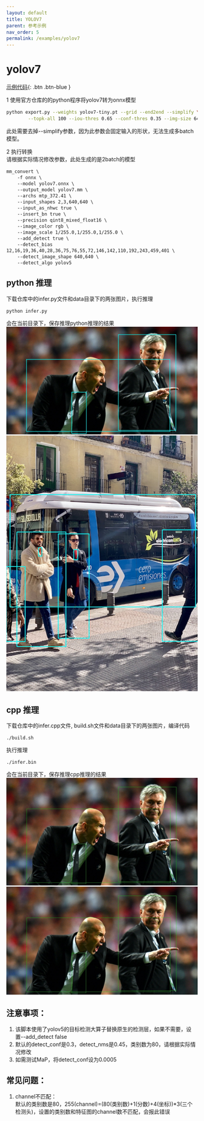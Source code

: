 ```yaml
---
layout: default
title: YOLOV7
parent: 参考示例
nav_order: 5
permalink: /examples/yolov7
---
```


# yolov7

[示例代码](https://github.com/dx111/mm_convert/tree/main/examples/onnx_yolov7){: .btn .btn-blue }

1 使用官方仓库的的python程序将yolov7转为onnx模型        
```bash
python export.py --weights yolov7-tiny.pt --grid --end2end --simplify \
        --topk-all 100 --iou-thres 0.65 --conf-thres 0.35 --img-size 640 640 --max-wh 640
```
此处需要去掉--simplify参数，因为此参数会固定输入的形状，无法生成多batch模型。

2 执行转换     
请根据实际情况修改参数，此处生成的是2batch的模型
```
mm_convert \
    -f onnx \
    --model yolov7.onnx \
    --output_model yolov7.mm \
    --archs mtp_372.41 \
    --input_shapes 2,3,640,640 \
    --input_as_nhwc true \
    --insert_bn true \
    --precision qint8_mixed_float16 \
    --image_color rgb \
    --image_scale 1/255.0,1/255.0,1/255.0 \
    --add_detect true \
    --detect_bias 12,16,19,36,40,28,36,75,76,55,72,146,142,110,192,243,459,401 \
    --detect_image_shape 640,640 \
    --detect_algo yolov5
```

## python 推理
下载仓库中的infer.py文件和data目录下的两张图片，执行推理
```
python infer.py
```
会在当前目录下，保存推理python推理的结果
![python推理结果1](python_result_0.jpg)
![python推理结果2](python_result_1.jpg)

## cpp 推理
下载仓库中的infer.cpp文件, build.sh文件和data目录下的两张图片，编译代码
```
./build.sh
```
执行推理
```
./infer.bin
```
会在当前目录下，保存推理cpp推理的结果
![cpp推理结果1](cpp_res_0.jpg)
![cpp推理结果2](cpp_res_0.jpg)

## 注意事项：
1. 该脚本使用了yolov5的目标检测大算子替换原生的检测层，如果不需要，设置--add_detect false
2. 默认的detect_conf是0.3，detect_nms是0.45，类别数为80，请根据实际情况修改
3. 如需测试MaP，将detect_conf设为0.0005

## 常见问题：
1. channel不匹配：      
默认的类别数是80，255(channel)=(80(类别数)+1(分数)+4(坐标))*3(三个检测头)，设置的类别数和特征图的channel数不匹配，会报此错误
